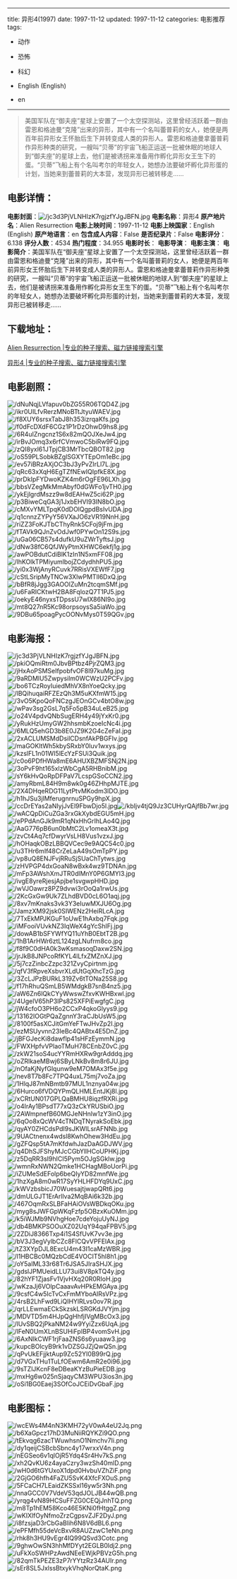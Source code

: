 
---
title: 异形4(1997)
date: 1997-11-12
updated: 1997-11-12
categories: 电影推荐
tags:
- 动作
- 恐怖
- 科幻

- English (English)
- en
---


> 美国军队在“御夫座”星球上安置了一个太空探测站，这里曾经活跃着一群由雷恩和格迪曼“克隆”出来的异形，其中有一个名叫蕾普莉的女人，她便是两百年前异形女王怀胎后生下并转变成人类的异形人。雷恩和格迪曼拿蕾普莉作异形种类的研究，一艘叫“贝蒂”的宇宙飞船正运送一批被休眠的地球人到“御夫座”的星球上去，他们是被诱拐来准备用作孵化异形女王生下的蛋。“贝蒂”飞船上有个名叫考尔的年轻女人，她想办法要破坏孵化异形蛋的计划，当她来到蕾普莉的大本营，发现异形已被转移走……

## **电影详情**：

**电影封面**：<img src="https://image.tmdb.org/t/p/w200/jc3d3PjVLNHIzK7rgjzfYJgJBFN.jpg" alt="/jc3d3PjVLNHIzK7rgjzfYJgJBFN.jpg" title="/jc3d3PjVLNHIzK7rgjzfYJgJBFN.jpg">
**电影名称**：异形4
**原产地片名**：Alien Resurrection
**电影上映时间**：1997-11-12
**电影上映国家**：English (English)
**原产地语言**：en
**包含成人内容**：False
**是否纪录片**：False
**电影评分**：6.138
**评分人数**：4534
**热门程度**：34.955
**电影时长**：
**电影导演**：
**电影主演**：
**电影简介**：美国军队在“御夫座”星球上安置了一个太空探测站，这里曾经活跃着一群由雷恩和格迪曼“克隆”出来的异形，其中有一个名叫蕾普莉的女人，她便是两百年前异形女王怀胎后生下并转变成人类的异形人。雷恩和格迪曼拿蕾普莉作异形种类的研究，一艘叫“贝蒂”的宇宙飞船正运送一批被休眠的地球人到“御夫座”的星球上去，他们是被诱拐来准备用作孵化异形女王生下的蛋。“贝蒂”飞船上有个名叫考尔的年轻女人，她想办法要破坏孵化异形蛋的计划，当她来到蕾普莉的大本营，发现异形已被转移走……

## **下载地址**：
[Alien Resurrection |专业的种子搜索、磁力链接搜索引擎](https://movie.amd794.com:2083/?search=Alien%20Resurrection&ordering=&mode=match_phrase&page_size=10&page=1)

[异形4 |专业的种子搜索、磁力链接搜索引擎](https://movie.amd794.com:2083/?search=%E5%BC%82%E5%BD%A24&ordering=&mode=match_phrase&page_size=10&page=1)
 

## **电影剧照**：
<img src="https://image.tmdb.org/t/p/original/dNuNqjLVfapuv0bZG55R06TQD4Z.jpg" alt="/dNuNqjLVfapuv0bZG55R06TQD4Z.jpg" title="/dNuNqjLVfapuv0bZG55R06TQD4Z.jpg"><img src="https://image.tmdb.org/t/p/original/ikr0UILfvRerzMNoBTtJtyuWAEV.jpg" alt="/ikr0UILfvRerzMNoBTtJtyuWAEV.jpg" title="/ikr0UILfvRerzMNoBTtJtyuWAEV.jpg"><img src="https://image.tmdb.org/t/p/original/f8XUY6srsxTabJ8h353izrqaKfs.jpg" alt="/f8XUY6srsxTabJ8h353izrqaKfs.jpg" title="/f8XUY6srsxTabJ8h353izrqaKfs.jpg"><img src="https://image.tmdb.org/t/p/original/f0dFcDXdF6CGz1P1rDzOhwD9hs8.jpg" alt="/f0dFcDXdF6CGz1P1rDzOhwD9hs8.jpg" title="/f0dFcDXdF6CGz1P1rDzOhwD9hs8.jpg"><img src="https://image.tmdb.org/t/p/original/6R4uIZngcnz1S6x82mQOJXeJw4.jpg" alt="/6R4uIZngcnz1S6x82mQOJXeJw4.jpg" title="/6R4uIZngcnz1S6x82mQOJXeJw4.jpg"><img src="https://image.tmdb.org/t/p/original/irBvJOmq3x6rfCVmwoC5biRw9FQ.jpg" alt="/irBvJOmq3x6rfCVmwoC5biRw9FQ.jpg" title="/irBvJOmq3x6rfCVmwoC5biRw9FQ.jpg"><img src="https://image.tmdb.org/t/p/original/zQI8yxl61JTpjCB3MrTbcQBOT82.jpg" alt="/zQI8yxl61JTpjCB3MrTbcQBOT82.jpg" title="/zQI8yxl61JTpjCB3MrTbcQBOT82.jpg"><img src="https://image.tmdb.org/t/p/original/oS59PLSobkBZglSGXYTEpOm1eBc.jpg" alt="/oS59PLSobkBZglSGXYTEpOm1eBc.jpg" title="/oS59PLSobkBZglSGXYTEpOm1eBc.jpg"><img src="https://image.tmdb.org/t/p/original/ev57iBRzAXjOC3bJ3yPvZIrLl7L.jpg" alt="/ev57iBRzAXjOC3bJ3yPvZIrLl7L.jpg" title="/ev57iBRzAXjOC3bJ3yPvZIrLl7L.jpg"><img src="https://image.tmdb.org/t/p/original/qRc63xXqH6EgTZfNEwIQIpfkE8X.jpg" alt="/qRc63xXqH6EgTZfNEwIQIpfkE8X.jpg" title="/qRc63xXqH6EgTZfNEwIQIpfkE8X.jpg"><img src="https://image.tmdb.org/t/p/original/prDkIpFYDwoKZK4m6rOgFE96LXh.jpg" alt="/prDkIpFYDwoKZK4m6rOgFE96LXh.jpg" title="/prDkIpFYDwoKZK4m6rOgFE96LXh.jpg"><img src="https://image.tmdb.org/t/p/original/bbsVZegMkMmAbyf0dGWFo1jvTH0.jpg" alt="/bbsVZegMkMmAbyf0dGWFo1jvTH0.jpg" title="/bbsVZegMkMmAbyf0dGWFo1jvTH0.jpg"><img src="https://image.tmdb.org/t/p/original/ykEjlgrdMszz9w8dEAHwZ5ci62P.jpg" alt="/ykEjlgrdMszz9w8dEAHwZ5ci62P.jpg" title="/ykEjlgrdMszz9w8dEAHwZ5ci62P.jpg"><img src="https://image.tmdb.org/t/p/original/p3BiweCqGA3j1JxbEHVI93IN8bO.jpg" alt="/p3BiweCqGA3j1JxbEHVI93IN8bO.jpg" title="/p3BiweCqGA3j1JxbEHVI93IN8bO.jpg"><img src="https://image.tmdb.org/t/p/original/cMXvYMLTpqK0dDOlQgpdBsIvUDA.jpg" alt="/cMXvYMLTpqK0dDOlQgpdBsIvUDA.jpg" title="/cMXvYMLTpqK0dDOlQgpdBsIvUDA.jpg"><img src="https://image.tmdb.org/t/p/original/q1cnnzZYPyY56VXaJO6zVR19NnH.jpg" alt="/q1cnnzZYPyY56VXaJO6zVR19NnH.jpg" title="/q1cnnzZYPyY56VXaJO6zVR19NnH.jpg"><img src="https://image.tmdb.org/t/p/original/riZZ3FoKJTbCThyRnk5CFoj9jFm.jpg" alt="/riZZ3FoKJTbCThyRnk5CFoj9jFm.jpg" title="/riZZ3FoKJTbCThyRnk5CFoj9jFm.jpg"><img src="https://image.tmdb.org/t/p/original/fTAVk9QJnZvOdJwf0PYwOn12S9s.jpg" alt="/fTAVk9QJnZvOdJwf0PYwOn12S9s.jpg" title="/fTAVk9QJnZvOdJwf0PYwOn12S9s.jpg"><img src="https://image.tmdb.org/t/p/original/uGa06CB57s4dufkU9uZWrTyftsJ.jpg" alt="/uGa06CB57s4dufkU9uZWrTyftsJ.jpg" title="/uGa06CB57s4dufkU9uZWrTyftsJ.jpg"><img src="https://image.tmdb.org/t/p/original/dNw38fC6QfJWyPtmXHWC6ekfj1g.jpg" alt="/dNw38fC6QfJWyPtmXHWC6ekfj1g.jpg" title="/dNw38fC6QfJWyPtmXHWC6ekfj1g.jpg"><img src="https://image.tmdb.org/t/p/original/awPOBdutCdiBlK1zIn1N5xmFF08.jpg" alt="/awPOBdutCdiBlK1zIn1N5xmFF08.jpg" title="/awPOBdutCdiBlK1zIn1N5xmFF08.jpg"><img src="https://image.tmdb.org/t/p/original/lhKOlkTPMiyumlbojZCdydhhPU5.jpg" alt="/lhKOlkTPMiyumlbojZCdydhhPU5.jpg" title="/lhKOlkTPMiyumlbojZCdydhhPU5.jpg"><img src="https://image.tmdb.org/t/p/original/yi0x3WjAnyRCuvk7RRisVXEWfF7.jpg" alt="/yi0x3WjAnyRCuvk7RRisVXEWfF7.jpg" title="/yi0x3WjAnyRCuvk7RRisVXEWfF7.jpg"><img src="https://image.tmdb.org/t/p/original/cStLSripMyTNCw3XlwPMTll6DxQ.jpg" alt="/cStLSripMyTNCw3XlwPMTll6DxQ.jpg" title="/cStLSripMyTNCw3XlwPMTll6DxQ.jpg"><img src="https://image.tmdb.org/t/p/original/bBfR8jJgg3GAOOlZuMn2tcqmSMf.jpg" alt="/bBfR8jJgg3GAOOlZuMn2tcqmSMf.jpg" title="/bBfR8jJgg3GAOOlZuMn2tcqmSMf.jpg"><img src="https://image.tmdb.org/t/p/original/u6FaRICKtwH2BA8FqlozQ7T1PJ5.jpg" alt="/u6FaRICKtwH2BA8FqlozQ7T1PJ5.jpg" title="/u6FaRICKtwH2BA8FqlozQ7T1PJ5.jpg"><img src="https://image.tmdb.org/t/p/original/oekyE46nyxsTDpssU7wIX86NI9o.jpg" alt="/oekyE46nyxsTDpssU7wIX86NI9o.jpg" title="/oekyE46nyxsTDpssU7wIX86NI9o.jpg"><img src="https://image.tmdb.org/t/p/original/mt8Q27nR5Kc98orpsoysSa5iaWo.jpg" alt="/mt8Q27nR5Kc98orpsoysSa5iaWo.jpg" title="/mt8Q27nR5Kc98orpsoysSa5iaWo.jpg"><img src="https://image.tmdb.org/t/p/original/9DBu65poagPycOONvMys0T59QGv.jpg" alt="/9DBu65poagPycOONvMys0T59QGv.jpg" title="/9DBu65poagPycOONvMys0T59QGv.jpg">

## **电影海报**：
<img src="https://image.tmdb.org/t/p/original/jc3d3PjVLNHIzK7rgjzfYJgJBFN.jpg" alt="/jc3d3PjVLNHIzK7rgjzfYJgJBFN.jpg" title="/jc3d3PjVLNHIzK7rgjzfYJgJBFN.jpg"><img src="https://image.tmdb.org/t/p/original/pkiOQmiRtm0JbvBPtbz4PjrZQM3.jpg" alt="/pkiOQmiRtm0JbvBPtbz4PjrZQM3.jpg" title="/pkiOQmiRtm0JbvBPtbz4PjrZQM3.jpg"><img src="https://image.tmdb.org/t/p/original/jHxAoPSMSeIfpobfvOF8l97kuMg.jpg" alt="/jHxAoPSMSeIfpobfvOF8l97kuMg.jpg" title="/jHxAoPSMSeIfpobfvOF8l97kuMg.jpg"><img src="https://image.tmdb.org/t/p/original/9aRDMlU5Zwpysilm0WCWzU2PCFv.jpg" alt="/9aRDMlU5Zwpysilm0WCWzU2PCFv.jpg" title="/9aRDMlU5Zwpysilm0WCWzU2PCFv.jpg"><img src="https://image.tmdb.org/t/p/original/bo6TCzRoyIuiedMhVX8nYoeQcky.jpg" alt="/bo6TCzRoyIuiedMhVX8nYoeQcky.jpg" title="/bo6TCzRoyIuiedMhVX8nYoeQcky.jpg"><img src="https://image.tmdb.org/t/p/original/lBQihuqaiRFZEzQh3M5uKXfmW15.jpg" alt="/lBQihuqaiRFZEzQh3M5uKXfmW15.jpg" title="/lBQihuqaiRFZEzQh3M5uKXfmW15.jpg"><img src="https://image.tmdb.org/t/p/original/3vO5KpoQoFNCzgJEOnGCv4btO8w.jpg" alt="/3vO5KpoQoFNCzgJEOnGCv4btO8w.jpg" title="/3vO5KpoQoFNCzgJEOnGCv4btO8w.jpg"><img src="https://image.tmdb.org/t/p/original/wPav3sg2GsL7q5Fo5pB34uLeB25.jpg" alt="/wPav3sg2GsL7q5Fo5pB34uLeB25.jpg" title="/wPav3sg2GsL7q5Fo5pB34uLeB25.jpg"><img src="https://image.tmdb.org/t/p/original/o24V4pdvQNbSugERH4y49jYxKr0.jpg" alt="/o24V4pdvQNbSugERH4y49jYxKr0.jpg" title="/o24V4pdvQNbSugERH4y49jYxKr0.jpg"><img src="https://image.tmdb.org/t/p/original/yRukHzUmyGW2hhsmbKzoeIcNc4i.jpg" alt="/yRukHzUmyGW2hhsmbKzoeIcNc4i.jpg" title="/yRukHzUmyGW2hhsmbKzoeIcNc4i.jpg"><img src="https://image.tmdb.org/t/p/original/6MLQ5ehGD3b8E0JZ9K2G4cZeFaI.jpg" alt="/6MLQ5ehGD3b8E0JZ9K2G4cZeFaI.jpg" title="/6MLQ5ehGD3b8E0JZ9K2G4cZeFaI.jpg"><img src="https://image.tmdb.org/t/p/original/2xACLUMSMdDsilCDsnfAkPBGFIv.jpg" alt="/2xACLUMSMdDsilCDsnfAkPBGFIv.jpg" title="/2xACLUMSMdDsilCDsnfAkPBGFIv.jpg"><img src="https://image.tmdb.org/t/p/original/maGOKltWh5kbySRxbY0luv1wxys.jpg" alt="/maGOKltWh5kbySRxbY0luv1wxys.jpg" title="/maGOKltWh5kbySRxbY0luv1wxys.jpg"><img src="https://image.tmdb.org/t/p/original/kzslFL1n01WI5lEcYzFSUi3Quik.jpg" alt="/kzslFL1n01WI5lEcYzFSUi3Quik.jpg" title="/kzslFL1n01WI5lEcYzFSUi3Quik.jpg"><img src="https://image.tmdb.org/t/p/original/c0o6PDfHWa8mE6AHUXBZMFSNj2N.jpg" alt="/c0o6PDfHWa8mE6AHUXBZMFSNj2N.jpg" title="/c0o6PDfHWa8mE6AHUXBZMFSNj2N.jpg"><img src="https://image.tmdb.org/t/p/original/3oPvF9ht165xlzWbCgA5RHBnibM.jpg" alt="/3oPvF9ht165xlzWbCgA5RHBnibM.jpg" title="/3oPvF9ht165xlzWbCgA5RHBnibM.jpg"><img src="https://image.tmdb.org/t/p/original/sY6kHvQoRpDFPaV7LcspGSoCCN2.jpg" alt="/sY6kHvQoRpDFPaV7LcspGSoCCN2.jpg" title="/sY6kHvQoRpDFPaV7LcspGSoCCN2.jpg"><img src="https://image.tmdb.org/t/p/original/amyRbmL84H9m8wk0g46ZHhpMJTE.jpg" alt="/amyRbmL84H9m8wk0g46ZHhpMJTE.jpg" title="/amyRbmL84H9m8wk0g46ZHhpMJTE.jpg"><img src="https://image.tmdb.org/t/p/original/2X4DHqeRDG11LytPtvMKodm3lDO.jpg" alt="/2X4DHqeRDG11LytPtvMKodm3lDO.jpg" title="/2X4DHqeRDG11LytPtvMKodm3lDO.jpg"><img src="https://image.tmdb.org/t/p/original/h1hJSu3jlMferugnrnuSPGy9hpX.jpg" alt="/h1hJSu3jlMferugnrnuSPGy9hpX.jpg" title="/h1hJSu3jlMferugnrnuSPGy9hpX.jpg"><img src="https://image.tmdb.org/t/p/original/ccDrEYas2aNIyjJvEl9FbwDjo5l.jpg" alt="/ccDrEYas2aNIyjJvEl9FbwDjo5l.jpg" title="/ccDrEYas2aNIyjJvEl9FbwDjo5l.jpg"><img src="https://image.tmdb.org/t/p/original/kbIjv4tjQ9Jz3CUHyrQAjfBb7wr.jpg" alt="/kbIjv4tjQ9Jz3CUHyrQAjfBb7wr.jpg" title="/kbIjv4tjQ9Jz3CUHyrQAjfBb7wr.jpg"><img src="https://image.tmdb.org/t/p/original/wACQpDiCuZGa3rxGkXybdEGU5mH.jpg" alt="/wACQpDiCuZGa3rxGkXybdEGU5mH.jpg" title="/wACQpDiCuZGa3rxGkXybdEGU5mH.jpg"><img src="https://image.tmdb.org/t/p/original/ePPdAnGJk9mR1qNxHhGrIhLAo4Q.jpg" alt="/ePPdAnGJk9mR1qNxHhGrIhLAo4Q.jpg" title="/ePPdAnGJk9mR1qNxHhGrIhLAo4Q.jpg"><img src="https://image.tmdb.org/t/p/original/AaG776pB6un0bMtC2Lv1omeaX3t.jpg" alt="/AaG776pB6un0bMtC2Lv1omeaX3t.jpg" title="/AaG776pB6un0bMtC2Lv1omeaX3t.jpg"><img src="https://image.tmdb.org/t/p/original/zvCt4Aq7cfDwyrVsLH8Vus1vzxJ.jpg" alt="/zvCt4Aq7cfDwyrVsLH8Vus1vzxJ.jpg" title="/zvCt4Aq7cfDwyrVsLH8Vus1vzxJ.jpg"><img src="https://image.tmdb.org/t/p/original/hOHaqkOBzLBBQVCec9e9AQC54c0.jpg" alt="/hOHaqkOBzLBBQVCec9e9AQC54c0.jpg" title="/hOHaqkOBzLBBQVCec9e9AQC54c0.jpg"><img src="https://image.tmdb.org/t/p/original/u3THr6mIf48CrZeLaA49sOmTpPY.jpg" alt="/u3THr6mIf48CrZeLaA49sOmTpPY.jpg" title="/u3THr6mIf48CrZeLaA49sOmTpPY.jpg"><img src="https://image.tmdb.org/t/p/original/vp8uQ8ENJFvjRRuSjSUaChTytws.jpg" alt="/vp8uQ8ENJFvjRRuSjSUaChTytws.jpg" title="/vp8uQ8ENJFvjRRuSjSUaChTytws.jpg"><img src="https://image.tmdb.org/t/p/original/zHVPGP4dxGoaN8wBxk4wz9TDNAn.jpg" alt="/zHVPGP4dxGoaN8wBxk4wz9TDNAn.jpg" title="/zHVPGP4dxGoaN8wBxk4wz9TDNAn.jpg"><img src="https://image.tmdb.org/t/p/original/mFp3AWshXmJTR0dlMnY0P6GMYl3.jpg" alt="/mFp3AWshXmJTR0dlMnY0P6GMYl3.jpg" title="/mFp3AWshXmJTR0dlMnY0P6GMYl3.jpg"><img src="https://image.tmdb.org/t/p/original/ivgE8yreRjesjApjbe1svgwpHHD.jpg" alt="/ivgE8yreRjesjApjbe1svgwpHHD.jpg" title="/ivgE8yreRjesjApjbe1svgwpHHD.jpg"><img src="https://image.tmdb.org/t/p/original/wVJOawrz8PZ9dvwi3rOoQa1rwUs.jpg" alt="/wVJOawrz8PZ9dvwi3rOoQa1rwUs.jpg" title="/wVJOawrz8PZ9dvwi3rOoQa1rwUs.jpg"><img src="https://image.tmdb.org/t/p/original/2KcGxGw9Uk7ZLhdBVD0cL6O1aqj.jpg" alt="/2KcGxGw9Uk7ZLhdBVD0cL6O1aqj.jpg" title="/2KcGxGw9Uk7ZLhdBVD0cL6O1aqj.jpg"><img src="https://image.tmdb.org/t/p/original/8xv7mKnaks3vk3Y3eIuwMXJU6Og.jpg" alt="/8xv7mKnaks3vk3Y3eIuwMXJU6Og.jpg" title="/8xv7mKnaks3vk3Y3eIuwMXJU6Og.jpg"><img src="https://image.tmdb.org/t/p/original/JamzXM92jsk0SIWENz2HeiRLcA.jpg" alt="/JamzXM92jsk0SIWENz2HeiRLcA.jpg" title="/JamzXM92jsk0SIWENz2HeiRLcA.jpg"><img src="https://image.tmdb.org/t/p/original/7TxEkMPJKGuF1oUwE1hAxbq7Fqk.jpg" alt="/7TxEkMPJKGuF1oUwE1hAxbq7Fqk.jpg" title="/7TxEkMPJKGuF1oUwE1hAxbq7Fqk.jpg"><img src="https://image.tmdb.org/t/p/original/iMFooiVUvkNZ3IqWeX4gYcShIFj.jpg" alt="/iMFooiVUvkNZ3IqWeX4gYcShIFj.jpg" title="/iMFooiVUvkNZ3IqWeX4gYcShIFj.jpg"><img src="https://image.tmdb.org/t/p/original/dowAB1bSFYWfYQ11uYhB0EbtT2B.jpg" alt="/dowAB1bSFYWfYQ11uYhB0EbtT2B.jpg" title="/dowAB1bSFYWfYQ11uYhB0EbtT2B.jpg"><img src="https://image.tmdb.org/t/p/original/1hB1ArHWr6ztL124zgLNufrm8co.jpg" alt="/1hB1ArHWr6ztL124zgLNufrm8co.jpg" title="/1hB1ArHWr6ztL124zgLNufrm8co.jpg"><img src="https://image.tmdb.org/t/p/original/f8f9C0dHA0k3wKsmasoqDaxw2SN.jpg" alt="/f8f9C0dHA0k3wKsmasoqDaxw2SN.jpg" title="/f8f9C0dHA0k3wKsmasoqDaxw2SN.jpg"><img src="https://image.tmdb.org/t/p/original/jrJkB8JNPcoRfKYL4lLfxZMZnXJ.jpg" alt="/jrJkB8JNPcoRfKYL4lLfxZMZnXJ.jpg" title="/jrJkB8JNPcoRfKYL4lLfxZMZnXJ.jpg"><img src="https://image.tmdb.org/t/p/original/5j7czZinbcZzpc321ZvyCpirtnm.jpg" alt="/5j7czZinbcZzpc321ZvyCpirtnm.jpg" title="/5j7czZinbcZzpc321ZvyCpirtnm.jpg"><img src="https://image.tmdb.org/t/p/original/qfV3fRpveXsbvrXLdUtGqXhcTzG.jpg" alt="/qfV3fRpveXsbvrXLdUtGqXhcTzG.jpg" title="/qfV3fRpveXsbvrXLdUtGqXhcTzG.jpg"><img src="https://image.tmdb.org/t/p/original/3ZcLJPzBURkL319Zv6tTONa25S8.jpg" alt="/3ZcLJPzBURkL319Zv6tTONa25S8.jpg" title="/3ZcLJPzBURkL319Zv6tTONa25S8.jpg"><img src="https://image.tmdb.org/t/p/original/f17hRhuQSmLB5WMdgkB7snB4nz5.jpg" alt="/f17hRhuQSmLB5WMdgkB7snB4nz5.jpg" title="/f17hRhuQSmLB5WMdgkB7snB4nz5.jpg"><img src="https://image.tmdb.org/t/p/original/aW6Zn6lQkCYyWwswZfxvKWHBxwl.jpg" alt="/aW6Zn6lQkCYyWwswZfxvKWHBxwl.jpg" title="/aW6Zn6lQkCYyWwswZfxvKWHBxwl.jpg"><img src="https://image.tmdb.org/t/p/original/4UgelV65hP3IPs825XFPiEwgfgC.jpg" alt="/4UgelV65hP3IPs825XFPiEwgfgC.jpg" title="/4UgelV65hP3IPs825XFPiEwgfgC.jpg"><img src="https://image.tmdb.org/t/p/original/jW4cfoO3PH6o2CCxP4qkoGlyys9.jpg" alt="/jW4cfoO3PH6o2CCxP4qkoGlyys9.jpg" title="/jW4cfoO3PH6o2CCxP4qkoGlyys9.jpg"><img src="https://image.tmdb.org/t/p/original/13162IOGtPQaZgnnY3raCJbUsW5.jpg" alt="/13162IOGtPQaZgnnY3raCJbUsW5.jpg" title="/13162IOGtPQaZgnnY3raCJbUsW5.jpg"><img src="https://image.tmdb.org/t/p/original/8100f5asXCJitGmYeFTwJHvZp2I.jpg" alt="/8100f5asXCJitGmYeFTwJHvZp2I.jpg" title="/8100f5asXCJitGmYeFTwJHvZp2I.jpg"><img src="https://image.tmdb.org/t/p/original/ezMSUyvnn23IeBc4QABtx4E5DnZ.jpg" alt="/ezMSUyvnn23IeBc4QABtx4E5DnZ.jpg" title="/ezMSUyvnn23IeBc4QABtx4E5DnZ.jpg"><img src="https://image.tmdb.org/t/p/original/jBFGJecKi8dawflp41sHFzEymmN.jpg" alt="/jBFGJecKi8dawflp41sHFzEymmN.jpg" title="/jBFGJecKi8dawflp41sHFzEymmN.jpg"><img src="https://image.tmdb.org/t/p/original/FWXHpfvVPlaoTMuH78CEnbZ0vC.jpg" alt="/FWXHpfvVPlaoTMuH78CEnbZ0vC.jpg" title="/FWXHpfvVPlaoTMuH78CEnbZ0vC.jpg"><img src="https://image.tmdb.org/t/p/original/zkW21soS4ucYYRmHXRw9grAdddq.jpg" alt="/zkW21soS4ucYYRmHXRw9grAdddq.jpg" title="/zkW21soS4ucYYRmHXRw9grAdddq.jpg"><img src="https://image.tmdb.org/t/p/original/oZRlkaeMBwj6SByLNkBv8m8r6JU.jpg" alt="/oZRlkaeMBwj6SByLNkBv8m8r6JU.jpg" title="/oZRlkaeMBwj6SByLNkBv8m8r6JU.jpg"><img src="https://image.tmdb.org/t/p/original/nOfaKjNyfGlqunw9eM7OMAx3f5e.jpg" alt="/nOfaKjNyfGlqunw9eM7OMAx3f5e.jpg" title="/nOfaKjNyfGlqunw9eM7OMAx3f5e.jpg"><img src="https://image.tmdb.org/t/p/original/nev8T7b8Fc7TPQ4uxL75mj7voZa.jpg" alt="/nev8T7b8Fc7TPQ4uxL75mj7voZa.jpg" title="/nev8T7b8Fc7TPQ4uxL75mj7voZa.jpg"><img src="https://image.tmdb.org/t/p/original/1HlqJ87mNBmtb97MUL1nznya04w.jpg" alt="/1HlqJ87mNBmtb97MUL1nznya04w.jpg" title="/1HlqJ87mNBmtb97MUL1nznya04w.jpg"><img src="https://image.tmdb.org/t/p/original/6Hurco6fVDQYPmQLHMLEntJKj8l.jpg" alt="/6Hurco6fVDQYPmQLHMLEntJKj8l.jpg" title="/6Hurco6fVDQYPmQLHMLEntJKj8l.jpg"><img src="https://image.tmdb.org/t/p/original/xCRtUN017GPLQaBMHU8iqzfRXRi.jpg" alt="/xCRtUN017GPLQaBMHU8iqzfRXRi.jpg" title="/xCRtUN017GPLQaBMHU8iqzfRXRi.jpg"><img src="https://image.tmdb.org/t/p/original/o4IrAy1BPsdT77xQ3zCkYRUSbiO.jpg" alt="/o4IrAy1BPsdT77xQ3zCkYRUSbiO.jpg" title="/o4IrAy1BPsdT77xQ3zCkYRUSbiO.jpg"><img src="https://image.tmdb.org/t/p/original/2AWmpnefB60MGJeNHnlw1zY3inO.jpg" alt="/2AWmpnefB60MGJeNHnlw1zY3inO.jpg" title="/2AWmpnefB60MGJeNHnlw1zY3inO.jpg"><img src="https://image.tmdb.org/t/p/original/6qOo8xQcWV4cTNDqTNyrakSoEbk.jpg" alt="/6qOo8xQcWV4cTNDqTNyrakSoEbk.jpg" title="/6qOo8xQcWV4cTNDqTNyrakSoEbk.jpg"><img src="https://image.tmdb.org/t/p/original/qyAY0ZHCdsPdI9sJKWlLsrAFNNb.jpg" alt="/qyAY0ZHCdsPdI9sJKWlLsrAFNNb.jpg" title="/qyAY0ZHCdsPdI9sJKWlLsrAFNNb.jpg"><img src="https://image.tmdb.org/t/p/original/9UACtnenx4wdsl8KwhOhew3HdEu.jpg" alt="/9UACtnenx4wdsl8KwhOhew3HdEu.jpg" title="/9UACtnenx4wdsl8KwhOhew3HdEu.jpg"><img src="https://image.tmdb.org/t/p/original/gZFQsp5tA7mKfdwhJazDaAGDJWV.jpg" alt="/gZFQsp5tA7mKfdwhJazDaAGDJWV.jpg" title="/gZFQsp5tA7mKfdwhJazDaAGDJWV.jpg"><img src="https://image.tmdb.org/t/p/original/q4DhSJFShyMJcCGbYllHCoUPHKj.jpg" alt="/q4DhSJFShyMJcCGbYllHCoUPHKj.jpg" title="/q4DhSJFShyMJcCGbYllHCoUPHKj.jpg"><img src="https://image.tmdb.org/t/p/original/z5DqRR3sI9hICI5Pym5OJgSGklw.jpg" alt="/z5DqRR3sI9hICI5Pym5OJgSGklw.jpg" title="/z5DqRR3sI9hICI5Pym5OJgSGklw.jpg"><img src="https://image.tmdb.org/t/p/original/wmnRxNWN2Qmke1HCHagMBoUorPi.jpg" alt="/wmnRxNWN2Qmke1HCHagMBoUorPi.jpg" title="/wmnRxNWN2Qmke1HCHagMBoUorPi.jpg"><img src="https://image.tmdb.org/t/p/original/iZUMeSdEFolp6beQIyYD82mnfWe.jpg" alt="/iZUMeSdEFolp6beQIyYD82mnfWe.jpg" title="/iZUMeSdEFolp6beQIyYD82mnfWe.jpg"><img src="https://image.tmdb.org/t/p/original/1hzXgA8m0wR17SyYHLHFDYq9UxC.jpg" alt="/1hzXgA8m0wR17SyYHLHFDYq9UxC.jpg" title="/1hzXgA8m0wR17SyYHLHFDYq9UxC.jpg"><img src="https://image.tmdb.org/t/p/original/kWVzbsbicJ70WuesajtjwapQRt6.jpg" alt="/kWVzbsbicJ70WuesajtjwapQRt6.jpg" title="/kWVzbsbicJ70WuesajtjwapQRt6.jpg"><img src="https://image.tmdb.org/t/p/original/dmULGJT1ErArllva2MqBAi6k32b.jpg" alt="/dmULGJT1ErArllva2MqBAi6k32b.jpg" title="/dmULGJT1ErArllva2MqBAi6k32b.jpg"><img src="https://image.tmdb.org/t/p/original/467OqmRxSLBFaHAiOVsWBDkqOKu.jpg" alt="/467OqmRxSLBFaHAiOVsWBDkqOKu.jpg" title="/467OqmRxSLBFaHAiOVsWBDkqOKu.jpg"><img src="https://image.tmdb.org/t/p/original/myg8sJWFGpWKqFzfp5OBzxKuOMm.jpg" alt="/myg8sJWFGpWKqFzfp5OBzxKuOMm.jpg" title="/myg8sJWFGpWKqFzfp5OBzxKuOMm.jpg"><img src="https://image.tmdb.org/t/p/original/k5iWJMb9NVhgHoe7cdeYojuUyNJ.jpg" alt="/k5iWJMb9NVhgHoe7cdeYojuUyNJ.jpg" title="/k5iWJMb9NVhgHoe7cdeYojuUyNJ.jpg"><img src="https://image.tmdb.org/t/p/original/db4BMKPSOOuXZ02UqY94qaFPBV5.jpg" alt="/db4BMKPSOOuXZ02UqY94qaFPBV5.jpg" title="/db4BMKPSOOuXZ02UqY94qaFPBV5.jpg"><img src="https://image.tmdb.org/t/p/original/2ZDiJ8366Txp4i1S4SfUvK7vv3e.jpg" alt="/2ZDiJ8366Txp4i1S4SfUvK7vv3e.jpg" title="/2ZDiJ8366Txp4i1S4SfUvK7vv3e.jpg"><img src="https://image.tmdb.org/t/p/original/bV3J3egVylbCZc8FlCQvVPFElAx.jpg" alt="/bV3J3egVylbCZc8FlCQvVPFElAx.jpg" title="/bV3J3egVylbCZc8FlCQvVPFElAx.jpg"><img src="https://image.tmdb.org/t/p/original/tZ3XYpDJL8ExcU4m43I1caMzWBR.jpg" alt="/tZ3XYpDJL8ExcU4m43I1caMzWBR.jpg" title="/tZ3XYpDJL8ExcU4m43I1caMzWBR.jpg"><img src="https://image.tmdb.org/t/p/original/l1HBCBc0MQzbCdE4VOCIT5hl8h1.jpg" alt="/l1HBCBc0MQzbCdE4VOCIT5hl8h1.jpg" title="/l1HBCBc0MQzbCdE4VOCIT5hl8h1.jpg"><img src="https://image.tmdb.org/t/p/original/oY5aIML33r68Tr6JSA5JIraSHJX.jpg" alt="/oY5aIML33r68Tr6JSA5JIraSHJX.jpg" title="/oY5aIML33r68Tr6JSA5JIraSHJX.jpg"><img src="https://image.tmdb.org/t/p/original/gdslJPMUeidLLU73ui8V8pkTQ4y.jpg" alt="/gdslJPMUeidLLU73ui8V8pkTQ4y.jpg" title="/gdslJPMUeidLLU73ui8V8pkTQ4y.jpg"><img src="https://image.tmdb.org/t/p/original/82hYF1ZjasFv1VjvHXq20R0RIoH.jpg" alt="/82hYF1ZjasFv1VjvHXq20R0RIoH.jpg" title="/82hYF1ZjasFv1VjvHXq20R0RIoH.jpg"><img src="https://image.tmdb.org/t/p/original/wKzaJj6VOlpCaaavAvHPkEMGAya.jpg" alt="/wKzaJj6VOlpCaaavAvHPkEMGAya.jpg" title="/wKzaJj6VOlpCaaavAvHPkEMGAya.jpg"><img src="https://image.tmdb.org/t/p/original/9csfC4w5IcTvCxFmMYboAIRsVPz.jpg" alt="/9csfC4w5IcTvCxFmMYboAIRsVPz.jpg" title="/9csfC4w5IcTvCxFmMYboAIRsVPz.jpg"><img src="https://image.tmdb.org/t/p/original/4rsB2LhFwd9LiQIHYlRLvs0ov7R.jpg" alt="/4rsB2LhFwd9LiQIHYlRLvs0ov7R.jpg" title="/4rsB2LhFwd9LiQIHYlRLvs0ov7R.jpg"><img src="https://image.tmdb.org/t/p/original/qrLLEwmaECkSkzskLSRGKdJVYjm.jpg" alt="/qrLLEwmaECkSkzskLSRGKdJVYjm.jpg" title="/qrLLEwmaECkSkzskLSRGKdJVYjm.jpg"><img src="https://image.tmdb.org/t/p/original/MDVTD5m4HJpQgHhfjIVgMBcOx3.jpg" alt="/MDVTD5m4HJpQgHhfjIVgMBcOx3.jpg" title="/MDVTD5m4HJpQgHhfjIVgMBcOx3.jpg"><img src="https://image.tmdb.org/t/p/original/lUvSBQ2jPkaNM24w9YyiZzx6UqA.jpg" alt="/lUvSBQ2jPkaNM24w9YyiZzx6UqA.jpg" title="/lUvSBQ2jPkaNM24w9YyiZzx6UqA.jpg"><img src="https://image.tmdb.org/t/p/original/lFeN0UmXLnBSUHiFpIBP4vomSvH.jpg" alt="/lFeN0UmXLnBSUHiFpIBP4vomSvH.jpg" title="/lFeN0UmXLnBSUHiFpIBP4vomSvH.jpg"><img src="https://image.tmdb.org/t/p/original/6AxNlkCWF1rjFaaZNS6s6yuaaw3.jpg" alt="/6AxNlkCWF1rjFaaZNS6s6yuaaw3.jpg" title="/6AxNlkCWF1rjFaaZNS6s6yuaaw3.jpg"><img src="https://image.tmdb.org/t/p/original/kupcBOlcyB9rk1vDZSGJZjQwQSn.jpg" alt="/kupcBOlcyB9rk1vDZSGJZjQwQSn.jpg" title="/kupcBOlcyB9rk1vDZSGJZjQwQSn.jpg"><img src="https://image.tmdb.org/t/p/original/qPvUkEFjjktAup9Zc52YI0B99rQ.jpg" alt="/qPvUkEFjjktAup9Zc52YI0B99rQ.jpg" title="/qPvUkEFjjktAup9Zc52YI0B99rQ.jpg"><img src="https://image.tmdb.org/t/p/original/d7VGxTHu1TuLfOEwm6AmR2e0i96.jpg" alt="/d7VGxTHu1TuLfOEwm6AmR2e0i96.jpg" title="/d7VGxTHu1TuLfOEwm6AmR2e0i96.jpg"><img src="https://image.tmdb.org/t/p/original/9sTZlJKcnF8eDBeaKYzBuPieEDB.jpg" alt="/9sTZlJKcnF8eDBeaKYzBuPieEDB.jpg" title="/9sTZlJKcnF8eDBeaKYzBuPieEDB.jpg"><img src="https://image.tmdb.org/t/p/original/mxHg6w025nSjaqyCM3WPU3ios3n.jpg" alt="/mxHg6w025nSjaqyCM3WPU3ios3n.jpg" title="/mxHg6w025nSjaqyCM3WPU3ios3n.jpg"><img src="https://image.tmdb.org/t/p/original/oSi1BG0Eaej3SOfCoJCEiDvGbaF.jpg" alt="/oSi1BG0Eaej3SOfCoJCEiDvGbaF.jpg" title="/oSi1BG0Eaej3SOfCoJCEiDvGbaF.jpg">

## **电影图标**：
<img src="https://image.tmdb.org/t/p/original/wcEWs4M4nN3KMH72yV0wA4eU2Jq.png" alt="/wcEWs4M4nN3KMH72yV0wA4eU2Jq.png" title="/wcEWs4M4nN3KMH72yV0wA4eU2Jq.png"><img src="https://image.tmdb.org/t/p/original/b6XaGpcz17hD3MuNiiRQYKZi9QO.png" alt="/b6XaGpcz17hD3MuNiiRQYKZi9QO.png" title="/b6XaGpcz17hD3MuNiiRQYKZi9QO.png"><img src="https://image.tmdb.org/t/p/original/tEkvqg6zacTWuwhsnO1Nmchv7Ii.png" alt="/tEkvqg6zacTWuwhsnO1Nmchv7Ii.png" title="/tEkvqg6zacTWuwhsnO1Nmchv7Ii.png"><img src="https://image.tmdb.org/t/p/original/dy1qeijCSBcbSbnc4y17wrxxV4n.png" alt="/dy1qeijCSBcbSbnc4y17wrxxV4n.png" title="/dy1qeijCSBcbSbnc4y17wrxxV4n.png"><img src="https://image.tmdb.org/t/p/original/nEGSeo6v1qlOjR5Ydq4Sr4Hv7kS.png" alt="/nEGSeo6v1qlOjR5Ydq4Sr4Hv7kS.png" title="/nEGSeo6v1qlOjR5Ydq4Sr4Hv7kS.png"><img src="https://image.tmdb.org/t/p/original/xh2QvKU6z4ayaCzry3wzSh40mlD.png" alt="/xh2QvKU6z4ayaCzry3wzSh40mlD.png" title="/xh2QvKU6z4ayaCzry3wzSh40mlD.png"><img src="https://image.tmdb.org/t/p/original/wH0d6tGYUxoX1dpd0HvbuVZhZiF.png" alt="/wH0d6tGYUxoX1dpd0HvbuVZhZiF.png" title="/wH0d6tGYUxoX1dpd0HvbuVZhZiF.png"><img src="https://image.tmdb.org/t/p/original/2GjGO6hfh4FaZU5SvK4XfcFXOuS.png" alt="/2GjGO6hfh4FaZU5SvK4XfcFXOuS.png" title="/2GjGO6hfh4FaZU5SvK4XfcFXOuS.png"><img src="https://image.tmdb.org/t/p/original/5FCaCH7LEaidZKSSxl16yw5r3Nh.png" alt="/5FCaCH7LEaidZKSSxl16yw5r3Nh.png" title="/5FCaCH7LEaidZKSSxl16yw5r3Nh.png"><img src="https://image.tmdb.org/t/p/original/nnaGCC0V7VdeV53qdJOLJB44wQB.png" alt="/nnaGCC0V7VdeV53qdJOLJB44wQB.png" title="/nnaGCC0V7VdeV53qdJOLJB44wQB.png"><img src="https://image.tmdb.org/t/p/original/yrqg4vN89HCSuFFZG0CEQjJnhTQ.png" alt="/yrqg4vN89HCSuFFZG0CEQjJnhTQ.png" title="/yrqg4vN89HCSuFFZG0CEQjJnhTQ.png"><img src="https://image.tmdb.org/t/p/original/m8Tp1hEM58Kco46E5KNi0fHtggZ.png" alt="/m8Tp1hEM58Kco46E5KNi0fHtggZ.png" title="/m8Tp1hEM58Kco46E5KNi0fHtggZ.png"><img src="https://image.tmdb.org/t/p/original/wKIXlfOyNfmoZrzCgpsvZJF2DyJ.png" alt="/wKIXlfOyNfmoZrzCgpsvZJF2DyJ.png" title="/wKIXlfOyNfmoZrzCgpsvZJF2DyJ.png"><img src="https://image.tmdb.org/t/p/original/i8fzsjaD3rCbGaBIih6N8V6dBL6.png" alt="/i8fzsjaD3rCbGaBIih6N8V6dBL6.png" title="/i8fzsjaD3rCbGaBIih6N8V6dBL6.png"><img src="https://image.tmdb.org/t/p/original/ePFMfh55deVcBxvR8AUZzwC1eNn.png" alt="/ePFMfh55deVcBxvR8AUZzwC1eNn.png" title="/ePFMfh55deVcBxvR8AUZzwC1eNn.png"><img src="https://image.tmdb.org/t/p/original/rhk8h3HU9vEgr4IQ99QSvd3Cotc.png" alt="/rhk8h3HU9vEgr4IQ99QSvd3Cotc.png" title="/rhk8h3HU9vEgr4IQ99QSvd3Cotc.png"><img src="https://image.tmdb.org/t/p/original/9ghwOwSN3hhMfDYyt2EGLB0ldj2.png" alt="/9ghwOwSN3hhMfDYyt2EGLB0ldj2.png" title="/9ghwOwSN3hhMfDYyt2EGLB0ldj2.png"><img src="https://image.tmdb.org/t/p/original/uFkXoSWHPzAwdNEeEWjkPBVzG5h.png" alt="/uFkXoSWHPzAwdNEeEWjkPBVzG5h.png" title="/uFkXoSWHPzAwdNEeEWjkPBVzG5h.png"><img src="https://image.tmdb.org/t/p/original/82qmTkPEZE3zP7rYYtzRz34AUIr.png" alt="/82qmTkPEZE3zP7rYYtzRz34AUIr.png" title="/82qmTkPEZE3zP7rYYtzRz34AUIr.png"><img src="https://image.tmdb.org/t/p/original/sEr8SL5JxlssBtxykVhqNorQtaK.png" alt="/sEr8SL5JxlssBtxykVhqNorQtaK.png" title="/sEr8SL5JxlssBtxykVhqNorQtaK.png">
